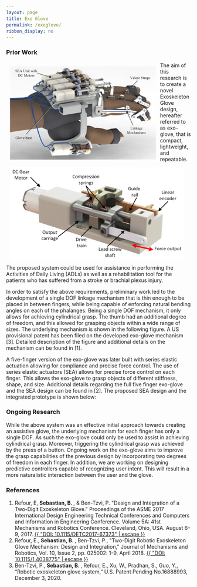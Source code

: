 ```yaml
---
layout: page
title: Exo Glove
permalink: /exoglove/
ribbon_display: no
---
```


### Prior Work
<img align="left" style="padding: 10px" src="/images/exo/exo.png" alt="Picture not available" width="400" height="255">
<img align="left" style="padding: 10px" src="/images/exo/sea.png" alt="Picture not available" width="475" height="255">


The aim of this research is to create a novel Exoskeleton Glove design, hereafter referred to as exo-glove,  that is compact, lightweight, and repeatable. The proposed system could be used for assistance in performing the Activities of Daily Living (ADLs) as well as a rehabilitation tool for the patients who has suffered from a stroke or brachial plexus injury. 


In order to satisfy the above requirements, preliminary work led to the development of a single DOF linkage mechanism that is thin enough to be placed in between fingers, while being capable of enforcing natural bending angles on each of the phalanges. Being a single DOF mechanism, it only allows for achieving cylindrical grasp. The thumb had an additional degree of freedom, and this allowed for grasping objects within a wide range of sizes. The underlying mechanism is shown in the following figure. A US provisional patent has been filed on the developed exo-glove mechanism [3]. Detailed description of the figure and additional details on the mechanism can be found in [1]. 


A five-finger version of the exo-glove was later built with series elastic actuation allowing for compliance and precise force control. The use of series elastic actuators (SEA) allows for precise force control on each finger. This allows the exo-glove to grasp objects of different stiffness, shape, and size. Additional details regarding the full five finger exo-glove and the SEA design can be found in [2]. The proposed SEA design and the integrated prototype is shown below:

### Ongoing Research 

While the above system was an effective initial approach towards creating an assistive glove, the underlying mechanism for each finger has only a single DOF. As such the exo-glove could only be used to assist in achieving cylindrical grasp. Moreover, triggering the cylindrical grasp was achieved by the press of a button. Ongoing work on the exo-glove aims to improve the grasp capabilities of the previous design by incorporating two degrees of freedom in each finger. In addition, we are working on designing predictive controllers capable of recognizing user intent. This will result in a more naturalistic interaction between the user and the glove.


### References
<ol>

<li> Refour, E, <strong> Sebastian, B. </strong>, & Ben-Tzvi, P. "Design and Integration of a Two-Digit Exoskeleton Glove." Proceedings of the ASME 2017 International Design Engineering Technical Conferences and Computers and Information in Engineering Conference. Volume 5A: 41st Mechanisms and Robotics Conference. Cleveland, Ohio, USA. August 6–9, 2017. <a href="https://doi.org/10.1115/DETC2017-67373"> {{ "DOI: 10.1115/DETC2017-67373" | escape }}</a> </li> 

<li> Refour, E.,<strong> Sebastian, B. </strong>, Ben-Tzvi, P., "Two-Digit Robotic Exoskeleton Glove Mechanism: Design and Integration," Journal of Mechanisms and Robotics, Vol. 10, Issue 2, pp. 025002: 1-9, April 2018. <a href="https://doi.org/10.1115/1.4038775"> {{ "DOI: 10.1115/1.4038775" | escape }}</a> </li>

<li> Ben-Tzvi, P., <strong> Sebastian, B. </strong>, Refour, E., Xu, W., Pradhan, S., Guo, Y., “Robotic exoskeleton glove system,” U.S. Patent Pending No.16888993, December 3, 2020. </li>
